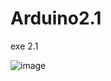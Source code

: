 # Arduino2.1
exe 2.1

![image](https://user-images.githubusercontent.com/68669590/236357569-209cb770-88fe-426b-a692-030b89c7596e.png)
